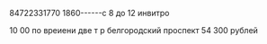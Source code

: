 84722331770
1860------с 8 до 12 инвитро 



10 00 по вреиени две т р белгородский проспект 54 300 рублей
